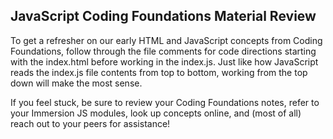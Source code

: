 ## JavaScript Coding Foundations Material Review

To get a refresher on our early HTML and JavaScript concepts from Coding Foundations, follow through the file comments for code directions starting with the index.html before working in the index.js. Just like how JavaScript reads the index.js file contents from top to bottom, working from the top down will make the most sense.

If you feel stuck, be sure to review your Coding Foundations notes, refer to your Immersion JS modules, look up concepts online, and (most of all) reach out to your peers for assistance!
